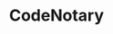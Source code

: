 ---
blog: https://codenotary.io/blog
codehost: https://github.com/https://github.com/codenotary/immudb
facebook: https://facebook.com/VChain-Inc-1991995727783433
linkedin: https://linkedin.com/company/codenotary
logohandle: codenotaryio
sort: codenotary
title: CodeNotary
twitter: https://x.com/vChain_US
website: https://www.codenotary.io/
---